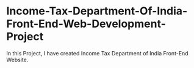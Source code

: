 # Income-Tax-Department-Of-India-Front-End-Web-Development-Project
In this Project, I have created Income Tax Department of India Front-End Website.
